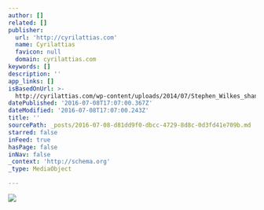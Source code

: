 ```yaml
---
author: []
related: []
publisher:
  url: 'http://cyrilattias.com'
  name: Cyrilattias
  favicon: null
  domain: cyrilattias.com
keywords: []
description: ''
app_links: []
isBasedOnUrl: >-
  http://cyrilattias.com/wp-content/uploads/2014/07/Stephen_Wilkes_shangai_Day_and_night_photo.jpg
datePublished: '2016-07-08T17:07:00.367Z'
dateModified: '2016-07-08T17:07:00.243Z'
title: ''
sourcePath: _posts/2016-07-08-d81dd9f0-dbcc-4729-8d8c-0d3fd41e709b.md
starred: false
inFeed: true
hasPage: false
inNav: false
_context: 'http://schema.org'
_type: MediaObject

---
```

<article style=""><img src="http://cyrilattias.com/wp-content/uploads/2014/07/Stephen_Wilkes_shangai_Day_and_night_photo.jpg" /></article>